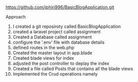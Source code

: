 https://github.com/jphiri996/BasicBlogApplication.git

Approach
1. I created a git reposiroty called BasicBlogApplication
2. created a laravel project called assignment
3. Created a Database called assignment
4. configure the '.env' file with database details
5. defined routes in the web.php
6. Created the master layout in app.blade
7. Created blade views for index
8. adjusted the post controller to deplay the index
9. Created a file called Posts that contains all the blade views
10. Implemented the Crud operations namely